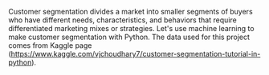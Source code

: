 Customer segmentation divides a market into smaller segments of buyers who have different needs, characteristics, and behaviors that require differentiated marketing mixes or strategies.
Let's use machine learning to make customer segmentation with Python.
The data used for this project comes from Kaggle page (https://www.kaggle.com/vjchoudhary7/customer-segmentation-tutorial-in-python).
